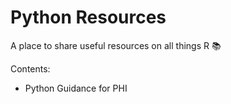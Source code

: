 # Python Resources

A place to share useful resources on all things R :books:

Contents:
- Python Guidance for PHI
